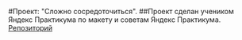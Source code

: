 #Проект: "Сложно сосредоточиться".
##Проект сделан учеником Яндекс Практикума по макету и советам Яндекс Практикума.
[Репозиторий]()